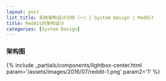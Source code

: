 ```yaml
---
layout: post
list_title: 系统架构设计分析（一）| System Design | Reddit
title: Reddit的架构设计
categories: [System Design]
---
```


### 架构图

{% include _partials/components/lightbox-center.html param='/assets/images/2016/07/reddit-1.png' param2='1' %}

